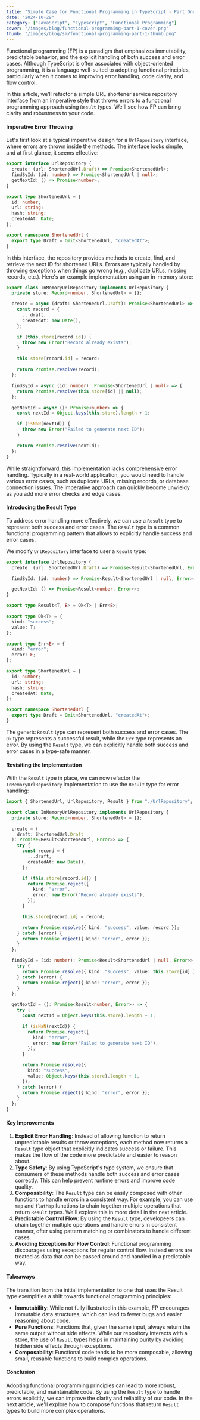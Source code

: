 ```yaml
---
title: "Simple Case for Functional Programming in TypeScript - Part One"
date: "2024-10-29"
category: ["JavaScript", "Typescript", "Functional Programming"]
cover: "/images/blog/functional-programming-part-1-cover.png"
thumb: "/images/blog/sm/functional-programming-part-1-thumb.png"
---
```


Functional programming (FP) is a paradigm that emphasizes immutability, predictable behavior, and the explicit handling of both success and error cases. Although TypeScript is often associated with object-oriented programming, it is a language well-suited to adopting functional principles, particularly when it comes to improving error handling, code clarity, and flow control.

In this article, we’ll refactor a simple URL shortener service repository interface from an imperative style that throws errors to a functional programming approach using `Result` types. We'll see how FP can bring clarity and robustness to your code.

#### Imperative Error Throwing

Let's first look at a typical imperative design for a `UrlRepository` interface, where errors are thrown inside the methods. The interface looks simple, and at first glance, it seems effective:

```typescript showLineNumbers
export interface UrlRepository {
  create: (url: ShortenedUrl.Draft) => Promise<ShortenedUrl>;
  findById: (id: number) => Promise<ShortenedUrl | null>;
  getNextId: () => Promise<number>;
}

export type ShortenedUrl = {
  id: number;
  url: string;
  hash: string;
  createdAt: Date;
};

export namespace ShortenedUrl {
  export type Draft = Omit<ShortenedUrl, "createdAt">;
}
```

In this interface, the repository provides methods to create, find, and retrieve the next ID for shortened URLs. Errors are typically handled by throwing exceptions when things go wrong (e.g., duplicate URLs, missing records, etc.). Here's an example implementation using an in-memory store:

```typescript showLineNumbers {11, 27}
export class InMemoryUrlRepository implements UrlRepository {
  private store: Record<number, ShortenedUrl> = {};

  create = async (draft: ShortenedUrl.Draft): Promise<ShortenedUrl> => {
    const record = {
      ...draft,
      createdAt: new Date(),
    };

    if (this.store[record.id]) {
      throw new Error("Record already exists");
    }

    this.store[record.id] = record;

    return Promise.resolve(record);
  };

  findById = async (id: number): Promise<ShortenedUrl | null> => {
    return Promise.resolve(this.store[id] || null);
  };

  getNextId = async (): Promise<number> => {
    const nextId = Object.keys(this.store).length + 1;

    if (isNaN(nextId)) {
      throw new Error("Failed to generate next ID");
    }

    return Promise.resolve(nextId);
  };
}
```

While straightforward, this implementation lacks comprehensive error handling. Typically in a real-world application, you would need to handle various error cases, such as duplicate URLs, missing records, or database connection issues. The imperative approach can quickly become unwieldy as you add more error checks and edge cases.

#### Introducing the Result Type

To address error handling more effectively, we can use a `Result` type to represent both success and error cases. The `Result` type is a common functional programming pattern that allows to explicitly handle success and error cases.

We modify `UrlRepository` interface to user a `Result` type:

```typescript showLineNumbers /Result/#v {9-19}
export interface UrlRepository {
  create: (url: ShortenedUrl.Draft) => Promise<Result<ShortenedUrl, Error>>;

  findById: (id: number) => Promise<Result<ShortenedUrl | null, Error>>;

  getNextId: () => Promise<Result<number, Error>>;
}

export type Result<T, E> = Ok<T> | Err<E>;

export type Ok<T> = {
  kind: "success";
  value: T;
};

export type Err<E> = {
  kind: "error";
  error: E;
};

export type ShortenedUrl = {
  id: number;
  url: string;
  hash: string;
  createdAt: Date;
};

export namespace ShortenedUrl {
  export type Draft = Omit<ShortenedUrl, "createdAt">;
}
```

The generic `Result` type can represent both success and error cases. The `Ok` type represents a successful result, while the `Err` type represents an error. By using the `Result` type, we can explicitly handle both success and error cases in a type-safe manner.

#### Revisiting the Implementation

With the `Result` type in place, we can now refactor the `InMemoryUrlRepository` implementation to use the `Result` type for error handling:

```typescript showLineNumbers /Result/#v {16-19, 24, 26, 32, 34, 43-46, 49-52, 54}
import { ShortenedUrl, UrlRepository, Result } from "./UrlRepository";

export class InMemoryUrlRepository implements UrlRepository {
  private store: Record<number, ShortenedUrl> = {};

  create = (
    draft: ShortenedUrl.Draft
  ): Promise<Result<ShortenedUrl, Error>> => {
    try {
      const record = {
        ...draft,
        createdAt: new Date(),
      };

      if (this.store[record.id]) {
        return Promise.reject({
          kind: "error",
          error: new Error("Record already exists"),
        });
      }

      this.store[record.id] = record;

      return Promise.resolve({ kind: "success", value: record });
    } catch (error) {
      return Promise.reject({ kind: "error", error });
    }
  };

  findById = (id: number): Promise<Result<ShortenedUrl | null, Error>> => {
    try {
      return Promise.resolve({ kind: "success", value: this.store[id] });
    } catch (error) {
      return Promise.reject({ kind: "error", error });
    }
  };

  getNextId = (): Promise<Result<number, Error>> => {
    try {
      const nextId = Object.keys(this.store).length + 1;

      if (isNaN(nextId)) {
        return Promise.reject({
          kind: "error",
          error: new Error("Failed to generate next ID"),
        });
      }

      return Promise.resolve({
        kind: "success",
        value: Object.keys(this.store).length + 1,
      });
    } catch (error) {
      return Promise.reject({ kind: "error", error });
    }
  };
}
```

#### Key Improvements

1. **Explicit Error Handling**: Instead of allowing function to return unpredictable results or throw exceptions, each method now returns a `Result` type object that explicitly indicates success or failure. This makes the flow of the code more predictable and easier to reason about.
2. **Type Safety**: By using TypeScript's type system, we ensure that consumers of these methods handle both success and error cases correctly. This can help prevent runtime errors and improve code quality.
3. **Composability**: The `Result` type can be easily composed with other functions to handle errors in a consistent way. For example, you can use `map` and `flatMap` functions to chain together multiple operations that return `Result` types. We'll explore this in more detail in the next article.
4. **Predictable Control Flow**: By using the `Result` type, developeers can chain together multiple operations and handle errors in consistent manner, ofter using pattern matching or combinators to handle different cases.
5. **Avoiding Exceptions for Flow Control**: Functional programming discourages using exceptions for regular control flow. Instead errors are treated as data that can be passed around and handled in a predictable way.

#### Takeaways

The transition from the initial implementation to one that uses the Result type exemplifies a shift towards functional programming principles:

- **Immutability**: While not fully illustrated in this example, FP encourages immutable data structures, which can lead to fewer bugs and easier reasoning about code.
- **Pure Functions**: Functions that, given the same input, always return the same output without side effects. While our repository interacts with a store, the use of `Result` types helps in maintaining purity by avoiding hidden side effects through exceptions.
- **Composability**: Functional code tends to be more composable, allowing small, reusable functions to build complex operations.

#### Conclusion

Adopting functional programming principles can lead to more robust, predictable, and maintainable code. By using the `Result` type to handle errors explicitly, we can improve the clarity and reliability of our code. In the next article, we'll explore how to compose functions that return `Result` types to build more complex operations.
